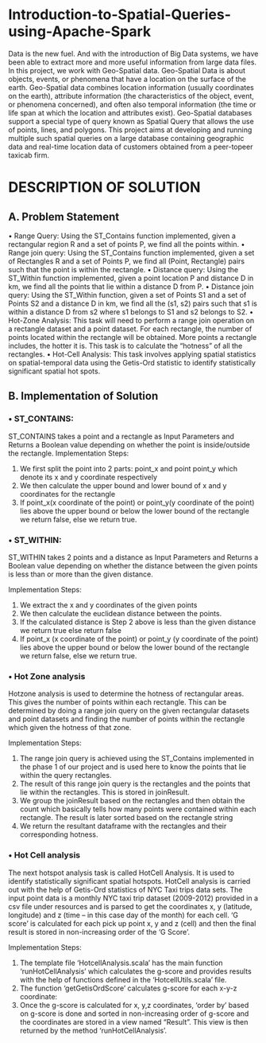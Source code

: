 # Introduction-to-Spatial-Queries-using-Apache-Spark
Data is the new fuel. And with the introduction of Big Data systems, we have been able to extract more and more useful information from large data files. In this project, we work with Geo-Spatial data. Geo-Spatial Data is about objects, events, or phenomena that have a location on the surface of the earth. Geo-Spatial data combines location information (usually coordinates on the earth), attribute information (the characteristics of the object, event, or phenomena concerned), and often also temporal information (the time or life span at which the location and attributes exist). Geo-Spatial databases support a special type of query known as Spatial Query that allows the use of points, lines, and polygons. This project aims at developing and running multiple such spatial queries on a large database containing geographic data and real-time location data of customers obtained from a peer-topeer taxicab firm.


 # DESCRIPTION OF SOLUTION 

## A. Problem Statement 
•	Range Query: Using the ST_Contains function implemented, given a rectangular region R and a set of points P, we find all the points within. 
•	Range join query: Using the ST_Contains function implemented, given a set of Rectangles R and a set of Points P, we find all (Point, Rectangle) pairs such that the point is within the rectangle. 
•	Distance query: Using the ST_Within function implemented, given a point location P and distance D in km, we find all the points that lie within a distance D from P. 
•	Distance join query: Using the ST_Within function, given a set of Points S1 and a set of Points S2 and a distance D in km, we find all the (s1, s2) pairs such that s1 is within a distance D from s2 where s1 belongs to S1 and s2 belongs to S2. 
•	Hot-Zone Analysis: This task will need to perform a range join operation on a rectangle dataset and a point dataset. For each rectangle, the number of points located within the rectangle will be obtained. More points a rectangle includes, the hotter it is. This task is to calculate the “hotness” of all the rectangles. 
•	Hot-Cell Analysis: This task involves applying spatial statistics on spatial-temporal data using the Getis-Ord statistic to identify statistically significant spatial hot spots. 

## B. Implementation of Solution 

### • ST_CONTAINS: 

ST_CONTAINS takes a point and a rectangle as Input Parameters and Returns a Boolean value depending on whether the point is inside/outside the rectangle. Implementation Steps: 
1. We first split the point into 2 parts: point_x and point point_y which denote its x and y coordinate respectively 
2. We then calculate the upper bound and lower bound of x and y coordinates for the rectangle 
3. If point_x(x coordinate of the point) or point_y(y coordinate of the point) lies above the upper bound or below the lower bound of the rectangle we return false, else we return true. 

### • ST_WITHIN:  

ST_WITHIN takes 2 points and a distance as Input Parameters and Returns a Boolean value depending on whether the distance between the given points is less than or more than the given distance. 

Implementation Steps: 
1. We extract the x and y coordinates of the given points 
2. We then calculate the euclidean distance between the points. 
3. If the calculated distance is Step 2 above is less than the given distance we return true else return false 
4. If point_x (x coordinate of the point) or point_y (y coordinate of the point) lies above the upper bound or below the lower bound of the rectangle we return false, else we return true. 

### • Hot Zone analysis 

Hotzone analysis is used to determine the hotness of rectangular areas. This gives the number of points within each rectangle. This can be determined by doing a range join query on the given rectangular datasets and point datasets and finding the number of points within the rectangle which given the hotness of that zone. 
 
Implementation Steps: 
1. The range join query is achieved using the ST_Contains implemented in the phase 1 of our project and is used here to know the points that lie within the query rectangles. 
2. The result of this range join query is the rectangles and the points that lie within the rectangles. This is stored in joinResult. 
3. We group the joinResult based on the rectangles and then obtain the count which basically tells how many points were contained within each rectangle. The result is later sorted based on the rectangle string 
4. We return the resultant dataframe with the rectangles and their corresponding hotness. 

### • Hot Cell analysis 

The next hotspot analysis task is called HotCell Analysis. It is used to identify statistically significant spatial hotspots. HotCell analysis is carried out with the help of Getis-Ord statistics of NYC Taxi trips data sets. The input point data is a monthly NYC taxi trip dataset (2009-2012) provided in a csv file under resources and is parsed to get the coordinates x, y (latitude, longitude) and z (time – in this case day of the month) for each cell. ‘G score’ is calculated for each pick up point x, y and z (cell) and then the final result is stored in non-increasing order of the ‘G Score’. 

Implementation Steps: 
1. The template file ‘HotcellAnalysis.scala’ has the main function ‘runHotCellAnalysis’ which calculates the g-score and provides results with the help of functions defined in the ‘HotcellUtils.scala’ file. 
2. The function ‘getGetisOrdScore’ calculates g-score for each x-y-z coordinate: 
3. Once the g-score is calculated for x, y,z coordinates, ‘order by’ based on g-score is done and sorted in non-increasing order of g-score and the coordinates are stored in a view named “Result”. This view is then returned by the method ‘runHotCellAnalysis’. 


